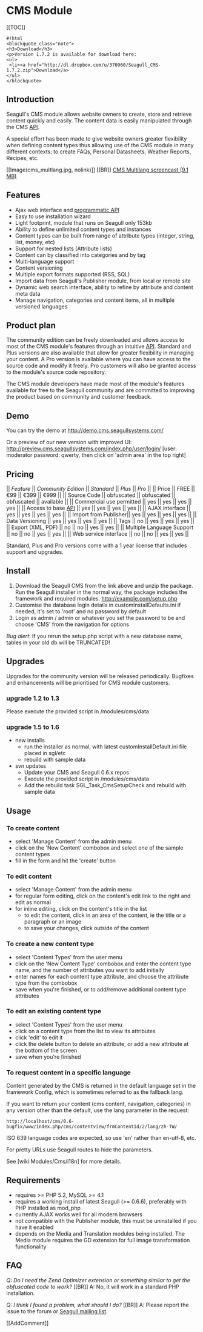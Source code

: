 <!-- Name: Modules/Cms -->
<!-- Version: 48 -->
<!-- Last-Modified: 2010/11/12 11:29:50 -->
<!-- Author: demian -->
# CMS Module
[[TOC]]

    #!html
    <blockquote class="note">
    <h3>Download</h3>
    <p>Version 1.7.2 is available for download here: 
    <ul>
     <li><a href="http://dl.dropbox.com/u/370960/Seagull_CMS-1.7.2.zip">Download</a>
    </ul>
    </blockquote>
## Introduction
Seagull's CMS module allows website owners to create, store and retrieve content quickly and easily. The content data is easily manipulated through the CMS [API](/wiki:Modules/Cms/Api/).

A special effort has been made to give website owners greater flexibility when defining content types thus allowing use of the CMS module in many different contexts: to create FAQs, Personal Datasheets, Weather Reports, Recipes, etc.

[[Image(cms_multlang.jpg, nolink)]]
[[BR]]
[CMS Multilang screencast (9.1 MB)](http://seagullfiles.phpkitchen.com/screencasts/Seagull-cms-multilang.mov)

## Features
 * Ajax web interface and [programmatic API](/wiki:Modules/Cms/Api/)
 * Easy to use installation wizard
 * Light footprint, module that runs on Seagull only 153kb
 * Ability to define unlimited content types and instances
 * Content types can be built from range of attribute types (integer, string, list, money, etc)
 * Support for nested lists (Attribute lists)
 * Content can by classified into categories and by tag
 * Multi-language support
 * Content versioning
 * Multiple export formats supported (RSS, SQL)
 * Import data from Seagull's Publisher module, from local or remote site
 * Dynamic web search interface, ability to refine by attribute and content meta data
 * Manage navigation, categories and content items, all in multiple versioned languages
 

## Product plan
The community edition can be freely downloaded and allows access to most of the CMS module's features through an intuitive [API](/wiki:Modules/Cms/Api/).  Standard and Plus versions are also available that allow for greater flexibility in managing your content.  A Pro version is available where you can have access to the source code and modify it freely.  Pro customers will also be granted access to the module's source code repository.

The CMS module developers have made most of the module's features available for free to the Seagull community and are committed to improving the product based on community and customer feedback.

## Demo
You can try the demo at http://demo.cms.seagullsystems.com/

Or a preview of our new version with improved UI: http://preview.cms.seagullsystems.com/index.php/user/login/  [user: moderator  password: qwerty, then click on 'admin area' in the top right]

## Pricing
|| *Feature* || *Community Edition* || *Standard* || *Plus* || *Pro* ||
|| Price || FREE || €99 || €399 || €999 ||
|| Source Code || obfuscated || obfuscated || obfuscated || available ||
|| Commercial use permitted || yes || yes || yes || yes ||
|| Access to base [API](/wiki:Modules/Cms/Api/) || yes || yes || yes || yes ||
|| AJAX interface || yes || yes || yes || yes ||
|| Import from Publisher|| yes || yes || yes || yes ||
|| Data Versioning || yes || yes || yes || yes ||
|| Tags || no || yes || yes || yes ||
|| Export (XML, PDF) || no || no || yes || yes ||
|| Multiple Language Support || no || no || yes || yes ||
|| Web service interface || no || no || yes || yes ||

Standard, Plus and Pro versions come with a 1 year license that includes support and upgrades.

## Install
 1. Download the Seagull CMS from the link above and unzip the package.  Run the Seagull installer in the normal way, the package includes the framework and required modules.  http://example.com/setup.php
 1. Customise the database login details in  customInstallDefaults.ini if needed, it's set to 'root' and no password by default
 1. Login as admin / admin or whatever you set the password to be and choose 'CMS' from the navigation for options

*Bug alert*: If you rerun the setup.php script with a new database name, tables in your old db will be TRUNCATED!  

## Upgrades
Upgrades for the community version will be released periodically.  Bugfixes and enhancements will be prioritised for CMS module customers.
### upgrade 1.2 to 1.3
Please execute the provided script in <install-dir>/modules/cms/data

### upgrade 1.5 to 1.6
 * new installs
   * run the installer as normal, with latest customInstallDefault.ini file placed in sgl/etc
   * rebuild with sample data
 * svn  updates
   * Update your CMS and Seagull 0.6.x repos
   * Execute the provided script in <install-dir>/modules/cms/data
   * Add the rebuild task SGL_Task_CmsSetupCheck and rebuild with sample data

## Usage
### To create content
 * select 'Manage Content' from the admin menu
 * click on the 'New Content' combobox and select one of the sample content types
 * fill in the form and hit the 'create' button

### To edit content
 * select 'Manage Content' from the admin menu
 * for regular form editing, click on the content's edit link to the right and edit as normal
 * for inline editing, click on the content's title in the list
   * to edit the content, click in an area of the content, ie the title or a paragraph or an image
   * to save your changes, click outside of the content

### To create a new content type
 * select 'Content Types' from the user menu
 * click on the 'New Content Type' combobox and enter the content type name, and the number of attributes you want to add initially
 * enter names for each content type attribute, and choose the attribute type from the combobox
 * save when you're finished, or to add/remove additional content type attributes

### To edit an existing content type
 * select 'Content Types' from the user menu
 * click on a content type from the list to view its attributes
 * click 'edit' to edit it
 * click the delete button to delete an attribute, or add a new attribute at the bottom of the screen
 * save when you're finished

### To request content in a specific language
Content generated by the CMS is returned in the default language set in the framework Config, which is sometimes referred to as the fallback lang.

If you want to return your content (cms content, navigation, categories) in any version other than the default, use the lang parameter in the request:


    http://localhost/cms/0.6-bugfix/www/index.php/cms/contentview/frmContentId/2/lang/zh-TW/

ISO 639 language codes are expected, so use 'en' rather than en-utf-8, etc.

For pretty URLs use Seagull routes to hide the parameters.

See [wiki:Modules/Cms/i18n] for more details.


## Requirements
 * requires >= PHP 5.2, MySQL >= 4.1
 * requires a working install of latest Seagull (>= 0.6.6), preferably with PHP installed as mod_php
 * currently AJAX works well for all modern browsers
 * not compatible with the Publisher module, this must be uninstalled if you have it enabled  
 * depends on the Media and Translation modules being installed.  The Media module requires the GD extension for full image transformation functionality


## FAQ
*Q: Do I need the Zend Optimizer extension or something similar to get the obfuscated code to work?* [[BR]]
A: No, it will work in a standard PHP installation.

*Q: I think I found a problem, what should I do?* [[BR]]
A: Please report the issue to the forum or [Seagull mailing list](http://groups.google.co.uk/group/seagull_general?hl=en).

[[AddComment]]